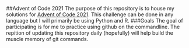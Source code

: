 ##Advent of Code 2021
The purpose of this repository is to house my solutions for [Advent of Code 2021](https://adventofcode.com).
This challenge can be done in any language but I will primarily be using Python and R.
###Goals
The goal of participating is for me to practice using github on the commandline. The repition of updating this repository daily (hopefully) will help build the muscle memory of git commands.